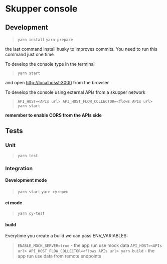 # Skupper console

## Development

> `yarn install`
> `yarn prepare`

the last command install husky to improves commits. You need to run this command just one time

To develop the console type in the terminal

> `yarn start`

and open <http://localhosst:3000> from the browser

To develop the console using external APIs from a skupper network

> `API_HOST=<APIs url> API_HOST_FLOW_COLLECTOR=<flows APIs url> yarn start`

**remember to enable CORS from the APIs side**

## Tests

### Unit

> `yarn test`

### Integration

#### Development mode

> `yarn start`
> `yarn cy:open`

#### ci mode

> `yarn cy-test`

#### build

Everytime you create a build we can pass ENV_VARIABLES:

> `ENABLE_MOCK_SERVER=true` - the app run use mock data
> `API_HOST=<APIs url> API_HOST_FLOW_COLLECTOR=<flows APIs url> yarn build`  - the app run use data from remote endpoints
